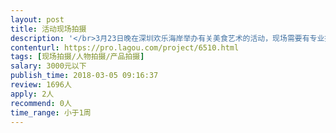 ```yaml
---                
layout: post       
title: 活动现场拍摄           
description: '</br>3月23日晚在深圳欢乐海岸举办有关美食艺术的活动，现场需要有专业摄影师进行拍照，仅限深圳且对美食拍摄有经验者，需提供相关案例。可考虑日后的长期合作。</br>'     
contenturl: https://pro.lagou.com/project/6510.html      
tags: [现场拍摄/人物拍摄/产品拍摄]            
salary: 3000元以下          
publish_time: 2018-03-05 09:16:37         
review: 1696人                   
apply: 2人                   
recommend: 0人                   
time_range: 小于1周              
---                 
```

